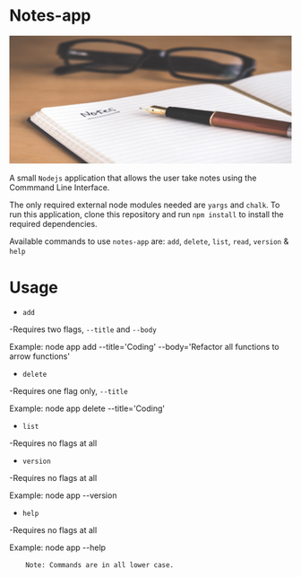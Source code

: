# Notes-app 
![image of note and pen](note.jpg)

A small ```Nodejs``` application that allows the user take notes using the Commmand Line Interface.

The only required external node modules needed are ```yargs``` and ```chalk```. To run this application, clone this repository and run ```npm install``` to install the required dependencies.

Available commands to use ```notes-app``` are: ```add```, ```delete```, ```list```, ```read```, ```version``` & ```help```

# Usage

* ```add```

-Requires two flags, ```--title``` and ```--body```

Example: node app add --title='Coding' --body='Refactor all functions to arrow functions'

* ```delete```

-Requires one flag only, ```--title```

Example: node app delete --title='Coding'

* ```list```

-Requires no flags at all

* ```version```

-Requires no flags at all

Example: node app --version

* ```help```

-Requires no flags at all

Example: node app --help

        Note: Commands are in all lower case.
